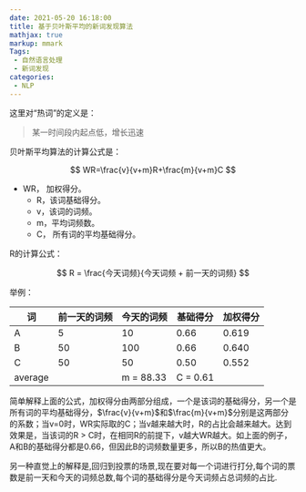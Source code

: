```yaml
---
date: 2021-05-20 16:18:00
title: 基于贝叶斯平均的新词发现算法
mathjax: true
markup: mmark
Tags: 
 - 自然语言处理
 - 新词发现
categories:
 - NLP
---
```


这里对“热词”的定义是：
> 某一时间段内起点低，增长迅速



贝叶斯平均算法的计算公式是：

$$
WR=\frac{v}{v+m}R+\frac{m}{v+m}C
$$

- WR， 加权得分。
  - R，该词基础得分。
  - v，该词的词频。
  - m，平均词频数。
  - C， 所有词的平均基础得分。

R的计算公式：

$$
R = \frac{今天词频}{今天词频 + 前一天的词频}
$$


举例：

| 词      | 前一天的词频 | 今天的词频 | 基础得分 | 加权得分 |
| ------- | ------------ | ---------- | -------- | -------- |
| A       | 5            | 10         | 0.66     | 0.619    |
| B       | 50           | 100        | 0.66     | 0.640    |
| C       | 50           | 50         | 0.50     | 0.552    |
| average |              | m = 88.33  | C = 0.61 |          |



简单解释上面的公式，加权得分由两部分组成，一个是该词的基础得分，另一个是所有词的平均基础得分，$\frac{v}{v+m}$和$\frac{m}{v+m}$分别是这两部分的系数；当v=0时，WR实际取的C；当v越来越大时，R的占比会越来越大。达到效果是，当该词的R > C时，在相同R的前提下，v越大WR越大。如上面的例子，A和B的基础得分都是0.66，但因此B的词频数量更多，所以B的热值更大。



另一种直觉上的解释是,回归到投票的场景,现在要对每一个词进行打分,每个词的票数是前一天和今天的词频总数,每个词的基础得分是今天词频占总词频的占比.